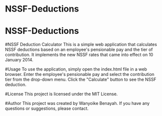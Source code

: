 # NSSF-Deductions
# NSSF-Deductions
#NSSF Deduction Calculator
This is a simple web application that calculates NSSF deductions based on an employee's pensionable pay and the tier of contribution. It implements the new NSSF rates that came into effect on 10 January 2014.

#Usage
To use the application, simply open the index.html file in a web browser. Enter the employee's pensionable pay and select the contribution tier from the drop-down menu. Click the "Calculate" button to see the NSSF deduction.

#License
This project is licensed under the MIT License. 

#Author
This project was created by Wanyoike Benayah. If you have any questions or suggestions, please contact.
